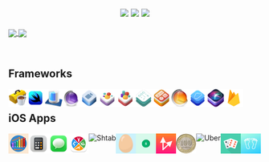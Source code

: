 <h2 align="center"> 
    <img src="https://media.giphy.com/media/xULW8l2gXuRPmsQe8U/giphy.gif" 
width="32%" > 
    <img src="https://media.giphy.com/media/xULW8l2gXuRPmsQe8U/giphy.gif" 
width="32%" > 
    <img src="https://media.giphy.com/media/xULW8l2gXuRPmsQe8U/giphy.gif" 
width="32%" > 
</h2>

<a href="https://github.com/VladimirFibe">
    <img 
         align="center" 
         width="45%" 
         src="https://github-readme-stats.vercel.app/api?username=VladimirFibe&count_private=true&show_icons=true&include_all_commits=true&hide=contribs&custom_title=Stats&line_height=36&theme=onedark&hide_border=true"   
         />
<a href="https://github.com/VladimirFibe">  
    <img 
         lign="left" 
         width="45%" 
         align="center" 
         src="https://github-readme-streak-stats.herokuapp.com/?user=VladimirFibe&theme=onedark&hide_border=true" 
         />
</a>

&nbsp;
&nbsp;  

## Frameworks  
<img align="left" alt="CocoaTouch" height="36px" src="https://github.com/VladimirFibe/VladimirFibe/blob/main/Assets/cocoatouch.png?raw=true" />
<img align="left" alt="SwiftUI" height="36px" src="https://github.com/VladimirFibe/VladimirFibe/blob/main/Assets/swiftui.png?raw=true" />
<img align="left" alt="CoreData" height="36px" src="https://github.com/VladimirFibe/VladimirFibe/blob/main/Assets/coredata.png?raw=true" />
<img align="left" alt="CoreAnimation" height="36px" src="https://github.com/VladimirFibe/VladimirFibe/blob/main/Assets/coreanimation.png?raw=true" />
<img align="left" alt="AVFoundation" height="36px" src="https://github.com/VladimirFibe/VladimirFibe/blob/main/Assets/avfoundation.png?raw=true" />
<img align="left" alt="SpriteKit" height="36px" src="https://github.com/VladimirFibe/VladimirFibe/blob/main/Assets/spritekit.png?raw=true" />
<img align="left" alt="SceneKit" height="36px" src="https://github.com/VladimirFibe/VladimirFibe/blob/main/Assets/scenekit.png?raw=true" />
<img align="left" alt="GameplayKit" height="36px" src="https://github.com/VladimirFibe/VladimirFibe/blob/main/Assets/gameplaykit.png?raw=true" />
<img align="left" alt="WidgetKit" height="36px" src="https://github.com/VladimirFibe/VladimirFibe/blob/main/Assets/widgetkit.png?raw=true" />
<img align="left" alt="CoreAudio" height="36px" src="https://github.com/VladimirFibe/VladimirFibe/blob/main/Assets/coreaudio.png?raw=true" />
<img align="left" alt="CloudKit" height="36px" src="https://github.com/VladimirFibe/VladimirFibe/blob/main/Assets/cloudkit.png?raw=true" />
<img align="left" alt="SiriKit" height="36px" src="https://github.com/VladimirFibe/VladimirFibe/blob/main/Assets/sirikit.png?raw=true" />
<img align="left" alt="Firebase" height="36px" src="https://github.com/VladimirFibe/VladimirFibe/blob/main/Assets/firebase.png" />

&nbsp;
&nbsp;  


## iOS Apps
<a href="https://github.com/VladimirFibe/Xylophone">
<img align="left" alt="Xylophone" height="40px" src="https://github.com/VladimirFibe/Xylophone/blob/main/Xylophone/Assets.xcassets/AppIcon.appiconset/40.png?raw=true" />
</a>
<a href="https://github.com/VladimirFibe/Xylophone">
<img align="left" alt="Calculator" height="40px" src="https://github.com/VladimirFibe/Calculator/blob/main/Calculator/Assets.xcassets/AppIcon.appiconset/40.png?raw=true" />
</a>
<a href="https://github.com/VladimirFibe/Chat">
<img align="left" alt="Chat" height="40px" src="https://github.com/VladimirFibe/Chat/blob/main/Chat/Assets.xcassets/AppIcon.appiconset/40.png?raw=true" />
</a>
<a href="https://github.com/VladimirFibe/Workouts">
<img align="left" alt="Workouts" height="40px" src="https://github.com/VladimirFibe/Workouts/blob/main/Workouts/Assets.xcassets/AppIcon.appiconset/40.png?raw=true" />
</a>
<a href="https://github.com/VladimirFibe/Shtab">
<img align="left" alt="Shtab" height="40px" src="https://github.com/VladimirFibe/Shtab/blob/main/Shtab/Assets.xcassets/AppIcon.appiconset/40.png?raw=true" />
</a>
<a href="https://github.com/VladimirFibe/PerfectEggTimer">
<img align="left" alt="PerfectEggTimer" height="40px" src="https://github.com/VladimirFibe/PerfectEggTimer/blob/main/PerfectEggTimer/Assets.xcassets/AppIcon.appiconset/40.png?raw=true" />
</a>
<a href="https://github.com/VladimirFibe/Tipsy">
<img align="left" alt="Tipsy" height="40px" src="https://github.com/VladimirFibe/Tipsy/blob/main/Tipsy/Assets.xcassets/AppIcon.appiconset/40.png?raw=true" />
</a>
<a href="https://github.com/VladimirFibe/Destini">
<img align="left" alt="Destini" height="40px" src="https://github.com/VladimirFibe/Destini/blob/main/Destini/Assets.xcassets/AppIcon.appiconset/40.png?raw=true" />
</a>
<a href="https://github.com/VladimirFibe/Money">
<img align="left" alt="Money" height="40px" src="https://github.com/VladimirFibe/Money/blob/main/Money/Assets.xcassets/AppIcon.appiconset/40.png?raw=true" />
</a>
<a href="https://github.com/VladimirFibe/Uber">
<img align="left" alt="Uber" height="40px" src="https://github.com/VladimirFibe/Uber/blob/main/Uber/Assets.xcassets/AppIcon.appiconset/40.png?raw=true" />
</a>
<a href="https://github.com/VladimirFibe/Dicee">
<img align="left" alt="Dicee" height="40px" src="https://github.com/VladimirFibe/Dicee/blob/main/Dicee/Assets.xcassets/AppIcon.appiconset/40.png?raw=true" />
</a>
<a href="https://github.com/VladimirFibe/BMI">
<img align="left" alt="BMI" height="40px" src="https://github.com/VladimirFibe/BMI/blob/main/BMI/Assets.xcassets/AppIcon.appiconset/40.png?raw=true" />
</a>
